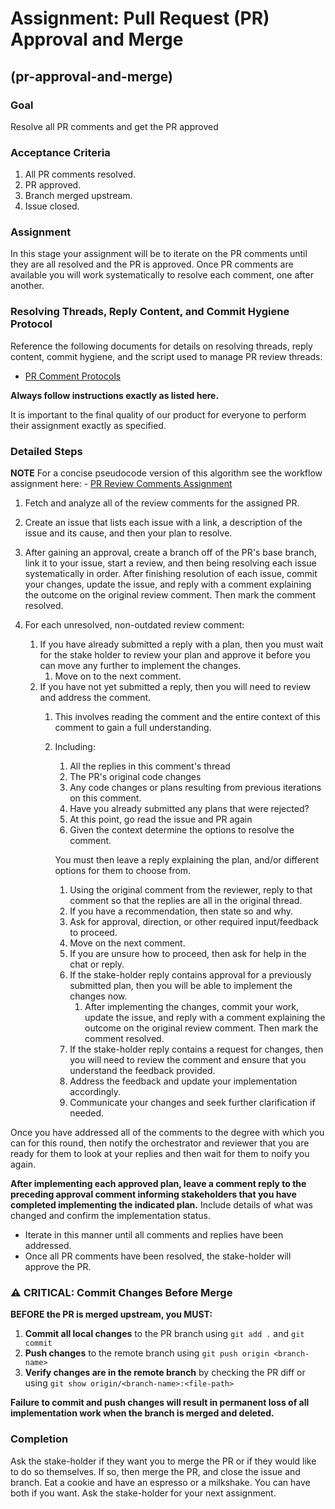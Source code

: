 # Assignment: Pull Request (PR) Approval and Merge

## (pr-approval-and-merge)

### Goal

Resolve all PR comments and get the PR approved

### Acceptance Criteria

1. All PR comments resolved.
2. PR approved.
3. Branch merged upstream.
4. Issue closed.

### Assignment

In this stage your assignment will be to iterate on the PR comments until they
are all resolved and the PR is approved. Once PR comments are available
you will work systematically to resolve each comment, one after another.

### Resolving Threads, Reply Content, and Commit Hygiene Protocol

Reference the following documents for details on resolving threads, reply content, commit hygiene, and the script used to manage PR review threads:

- [PR Comment Protocols](../ai-pr-comment-protocol.md)

**Always follow instructions exactly as listed here.**

It is important to the final quality of our product for everyone to perform their assignment exactly as specified.

### Detailed Steps

**NOTE** For a concise pseudocode version of this algorithm see the workflow assignment here:
    - [PR Review Comments Assignment](./pr-review-comments.md)

1. Fetch and analyze all of the review comments for the assigned PR.
2. Create an issue that lists each issue with a link, a description of the issue and its cause, and then your plan to resolve.
3. After gaining an approval, create a branch off of the PR's base branch, link it to your issue, start a review, and then being resolving each issue systematically in order. After finishing resolution of each issue, commit your changes, update the issue, and reply with a comment explaining the outcome on the original review comment. Then mark the comment resolved.

1. For each unresolved, non-outdated review comment:

    1. If you have already submitted a reply with a plan, then you must wait for the stake holder to review your plan and approve it before you can move any further to implement the changes.
        1. Move on to the next comment.
    1. If you have not yet submitted a reply, then you will need to review and address the comment.
        1. This involves reading the comment and the entire context of this comment to gain a full understanding.
        1. Including:
            1. All the replies in this comment's thread
            1. The PR's original code changes
            1. Any code changes or plans resulting from previous iterations on this comment.
            1. Have you already submitted any plans that were rejected?
            1. At this point, go read the issue and PR again
            1. Given the context determine the options to resolve the comment.

            You must then leave a reply explaining the plan, and/or different options for them to choose from.
            1. Using the original comment from the reviewer, reply to that comment so that the replies are all in the original thread.
            2. If you have a recommendation, then state so and why.
            3. Ask for approval, direction, or other required input/feedback to proceed.
            4. Move on the next comment.
            5. If you are unsure how to proceed, then ask for help in the chat or reply.
            6. If the stake-holder reply contains approval for a previously submitted plan, then you will be able to implement the changes now.
               1. After implementing the changes, commit your work, update the issue, and reply with a comment explaining the outcome on the original review comment. Then mark the comment resolved.
            7. If the stake-holder reply contains a request for changes, then you will need to review the comment and ensure that you understand the feedback provided.
            8. Address the feedback and update your implementation accordingly.
            9.  Communicate your changes and seek further clarification if needed.

Once you have addressed all of the comments to the degree with which you can for this round, then notify the orchestrator and reviewer that you are ready for them to look at your replies and then wait for them to noify you again.

**After implementing each approved plan, leave a comment reply to the preceding approval comment informing stakeholders that you have completed implementing the indicated plan.** Include details of what was changed and confirm the implementation status.

* Iterate in this manner until all comments and replies have been addressed.
* Once all PR comments have been resolved, the stake-holder will approve the PR.

### ⚠️ CRITICAL: Commit Changes Before Merge

**BEFORE the PR is merged upstream, you MUST:**

1. **Commit all local changes** to the PR branch using `git add .` and `git commit`
2. **Push changes** to the remote branch using `git push origin <branch-name>`
3. **Verify changes are in the remote branch** by checking the PR diff or using `git show origin/<branch-name>:<file-path>`

**Failure to commit and push changes will result in permanent loss of all implementation work when the branch is merged and deleted.**

### Completion

Ask the stake-holder if they want you to merge the PR or if they would like to do so themselves.
If so, then merge the PR, and close the issue and branch.
Eat a cookie and have an espresso or a milkshake. You can have both if you want.
Ask the stake-holder for your next assignment.
